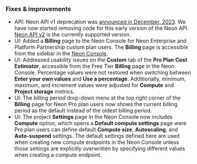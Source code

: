### Fixes & improvements

- API: Neon API v1 deprecation was [announced in December, 2023](/docs/release-notes/2022-12-28-console). We have now started removing code for this early version of the Neon API. [Neon API v2](https://api-docs.neon.tech/) is the currently supported version.
- UI: Added a **Billing** page to the Neon Console for Neon Enterprise and Platform Partnership custom plan users. The **Billing** page is accessible from the sidebar in the [Neon Console](https://console.neon.tech/app/projects).
- UI: Addressed usability issues on the **Custom** tab of the **Pro Plan Cost Estimator**, accessible from the Free Tier **Billing** page in the Neon Console. Percentage values were not restored when switching between **Enter your own values** and **Use a percentage**. Additionally, minimum, maximum, and increment values were adjusted for **Compute** and **Project storage** metrics.
- UI: The billing period drop-down menu at the top right corner of the **Billing** page for Neon Pro plan users now shows the current billing period as the default instead of the oldest billing period.
- UI: The project **Settings** page in the Neon Console now includes **Compute** option, which opens a **Default compute settings** page were Pro plan users can define default **Compute size**, **Autoscaling**, and **Auto-suspend** settings. The default settings defined here are used when creating new compute endpoints in the Neon Console unless those settings are explicitly overwritten by specifying different values when creating a compute endpoint.
